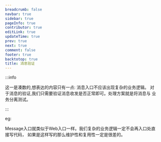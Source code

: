 ```yaml
---
breadcrumb: false
navbar: true
sidebar: true
pageInfo: true
contributor: true
editLink: true
updateTime: true
prev: true
next: true
comment: false
footer: true
backtotop: true
title: 消息验证
---
```


:::info

这一是凑数的,想表达的内容只有一点: 消息入口不应该出现复杂的业务逻辑。
对于消息的验证,我们只需要验证消息收发是否正常即可。处理方案就是将消息与
业务分离测试。

:::

eg:

Message入口就类似于Web入口一样。我们复杂的业务逻辑一定不会再入口处直接写代码，
如果是这样写的那么维护性和复用性一定是很差的。
